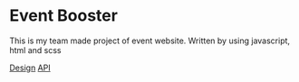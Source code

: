 # Event Booster

This is my team made project of event website. Written by using javascript, html and scss

[Design](https://www.figma.com/file/lA5E5K9EVprKB0vHtFiThy/EVENT-BOOSTER?node-id=0%3A1)
[API](https://developer.ticketmaster.com/products-and-docs/apis/discovery-api/v2/)
